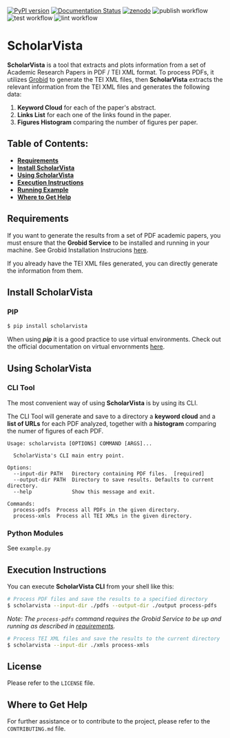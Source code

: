 [![PyPI version](https://badge.fury.io/py/scholarvista.svg)](https://pypi.org/project/scholarvista)
[![Documentation Status](https://readthedocs.org/projects/scholarvista/badge/?version=latest)](https://scholarvista.readthedocs.io/en/latest/?badge=latest)
[![zenodo](https://zenodo.org/badge/DOI/10.5281/zenodo.10654761.svg)](https://zenodo.org/doi/10.5281/zenodo.10654760)
![publish workflow](https://github.com/mciccale/ScholarVista/actions/workflows/publish.yml/badge.svg)
![test workflow](https://github.com/mciccale/ScholarVista/actions/workflows/test.yml/badge.svg)
![lint workflow](https://github.com/mciccale/ScholarVista/actions/workflows/lint.yml/badge.svg)

# ScholarVista

**ScholarVista** is a tool that extracts and plots information from a set of Academic Research Papers in PDF / TEI XML format. To process PDFs, it utilizes [Grobid](https://github.com/kermitt2/grobid/) to generate the TEI XML files, then **ScholarVista** extracts the relevant information from the TEI XML files and generates the following data:

1. **Keyword Cloud** for each of the paper's abstract.
2. **Links List** for each one of the links found in the paper.
3. **Figures Histogram** comparing the number of figures per paper.

## Table of Contents:

- **[Requirements](#requirements)**
- **[Install ScholarVista](#install-scholarvista)**
- **[Using ScholarVista](#using-scholarvista)**
- **[Execution Instructions](#execution-instructions)**
- **[Running Example](#running-example)**
- **[Where to Get Help](#where-to-get-help)**

## Requirements

If you want to generate the results from a set of PDF academic papers, you must ensure that the **Grobid Service** to be installed and running in your machine. See Grobid Installation Instrucions [here](https://grobid.readthedocs.io/en/latest/Run-Grobid/).

If you already have the TEI XML files generated, you can directly generate the information from them.

## Install ScholarVista

### PIP

```bash
$ pip install scholarvista
```

When using **_pip_** it is a good practice to use virtual environments. Check out the official documentation on virtual envornments [here](https://docs.python.org/3/library/venv.html).

## Using ScholarVista

### CLI Tool

The most convenient way of using **ScholarVista** is by using its CLI.

The CLI Tool will generate and save to a directory a **keyword cloud** and a **list of URLs** for each PDF analyzed, together with a **histogram** comparing the numer of figures of each PDF.

```
Usage: scholarvista [OPTIONS] COMMAND [ARGS]...

  ScholarVista's CLI main entry point.

Options:
  --input-dir PATH   Directory containing PDF files.  [required]
  --output-dir PATH  Directory to save results. Defaults to current directory.
  --help             Show this message and exit.

Commands:
  process-pdfs  Process all PDFs in the given directory.
  process-xmls  Process all TEI XMLs in the given directory.
```

### Python Modules

See `example.py`

## Execution Instructions

You can execute **ScholarVista CLI** from your shell like this:

```bash
# Process PDF files and save the results to a specified directory
$ scholarvista --input-dir ./pdfs --output-dir ./output process-pdfs
```

_Note: The `process-pdfs` command requires the Grobid Service to be up and running as described in [requirements](#requirements)._

```bash
# Process TEI XML files and save the results to the current directory
$ scholarvista --input-dir ./xmls process-xmls
```

## License

Please refer to the `LICENSE` file.

## Where to Get Help

For further assistance or to contribute to the project, please refer to the `CONTRIBUTING.md` file.
